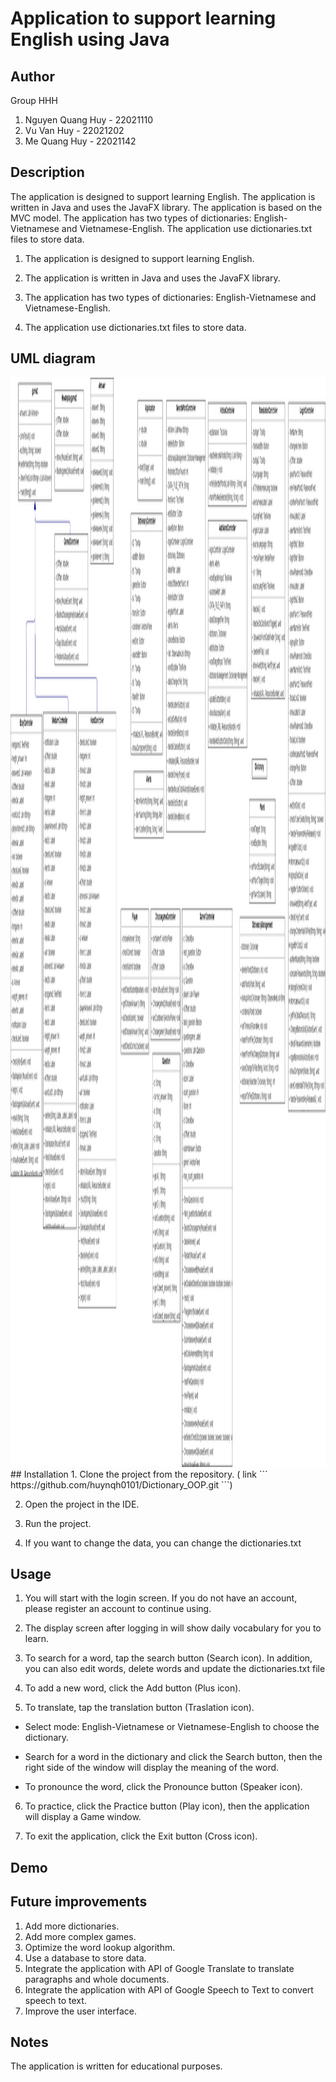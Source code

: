 # Application to support learning English using Java
## Author
Group HHH
1. Nguyen Quang Huy - 22021110
2. Vu Van Huy - 22021202
3. Me Quang Huy - 22021142
## Description
The application is designed to support learning English. The application is written in Java and uses the JavaFX library. The application is based on the MVC model. The application has two types of dictionaries: English-Vietnamese and Vietnamese-English. The application use dictionaries.txt files to store data.

1. The application is designed to support learning English.

2. The application is written in Java and uses the JavaFX library.

3. The application has two types of dictionaries: English-Vietnamese and Vietnamese-English.

4. The application use dictionaries.txt files to store data.
## UML diagram
<img src="Dictionary/ImageReadme/diagram.png" alt="example" style="width:2426px; height:1743px;">
## Installation
1. Clone the project from the repository. ( link ``` https://github.com/huynqh0101/Dictionary_OOP.git ```)

2. Open the project in the IDE.

3. Run the project.

4. If you want to change the data, you can change the dictionaries.txt

## Usage
1. You will start with the login screen. If you do not have an account, please register an account to continue using.

2. The display screen after logging in will show daily vocabulary for you to learn.

3. To search for a word, tap the search button (Search icon).
   In addition, you can also edit words, delete words and update the dictionaries.txt file

5. To add a new word, click the Add button (Plus icon).

6. To translate, tap the translation button (Traslation icon).

- Select mode: English-Vietnamese or Vietnamese-English to choose the dictionary.

- Search for a word in the dictionary and click the Search button, then the right side of the window will display the meaning of the word.

- To pronounce the word, click the Pronounce button (Speaker icon).

6. To practice, click the Practice button (Play icon), then the application will display a Game window.

7. To exit the application, click the Exit button (Cross icon).

## Demo

## Future improvements

1. Add more dictionaries.  
2. Add more complex games.  
3. Optimize the word lookup algorithm.  
4. Use a database to store data.  
5. Integrate the application with API of Google Translate to translate paragraphs and whole documents.  
6. Integrate the application with API of Google Speech to Text to convert speech to text.  
8. Improve the user interface.  


## Notes
The application is written for educational purposes.
